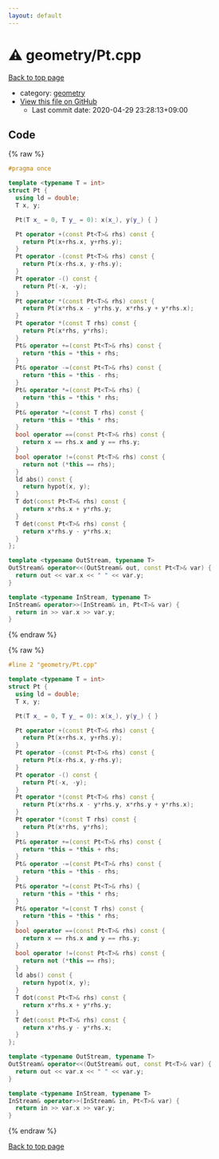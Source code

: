 ```yaml
---
layout: default
---
```


<!-- mathjax config similar to math.stackexchange -->
<script type="text/javascript" async
  src="https://cdnjs.cloudflare.com/ajax/libs/mathjax/2.7.5/MathJax.js?config=TeX-MML-AM_CHTML">
</script>
<script type="text/x-mathjax-config">
  MathJax.Hub.Config({
    TeX: { equationNumbers: { autoNumber: "AMS" }},
    tex2jax: {
      inlineMath: [ ['$','$'] ],
      processEscapes: true
    },
    "HTML-CSS": { matchFontHeight: false },
    displayAlign: "left",
    displayIndent: "2em"
  });
</script>

<script type="text/javascript" src="https://cdnjs.cloudflare.com/ajax/libs/jquery/3.4.1/jquery.min.js"></script>
<script src="https://cdn.jsdelivr.net/npm/jquery-balloon-js@1.1.2/jquery.balloon.min.js" integrity="sha256-ZEYs9VrgAeNuPvs15E39OsyOJaIkXEEt10fzxJ20+2I=" crossorigin="anonymous"></script>
<script type="text/javascript" src="../../assets/js/copy-button.js"></script>
<link rel="stylesheet" href="../../assets/css/copy-button.css" />


# :warning: geometry/Pt.cpp

<a href="../../index.html">Back to top page</a>

* category: <a href="../../index.html#ed7daeb157cd9b31e53896ad3c771a26">geometry</a>
* <a href="{{ site.github.repository_url }}/blob/master/geometry/Pt.cpp">View this file on GitHub</a>
    - Last commit date: 2020-04-29 23:28:13+09:00




## Code

<a id="unbundled"></a>
{% raw %}
```cpp
#pragma once

template <typename T = int>
struct Pt {
  using ld = double;
  T x, y;

  Pt(T x_ = 0, T y_ = 0): x(x_), y(y_) { }

  Pt operator +(const Pt<T>& rhs) const {
    return Pt(x+rhs.x, y+rhs.y);
  }
  Pt operator -(const Pt<T>& rhs) const {
    return Pt(x-rhs.x, y-rhs.y);
  }
  Pt operator -() const {
    return Pt(-x, -y);
  }
  Pt operator *(const Pt<T>& rhs) const {
    return Pt(x*rhs.x - y*rhs.y, x*rhs.y + y*rhs.x);
  }
  Pt operator *(const T rhs) const {
    return Pt(x*rhs, y*rhs);
  }
  Pt& operator +=(const Pt<T>& rhs) const {
    return *this = *this + rhs;
  }
  Pt& operator -=(const Pt<T>& rhs) const {
    return *this = *this - rhs;
  }
  Pt& operator *=(const Pt<T>& rhs) {
    return *this = *this * rhs;
  }
  Pt& operator *=(const T rhs) const {
    return *this = *this * rhs;
  }
  bool operator ==(const Pt<T>& rhs) const {
    return x == rhs.x and y == rhs.y;
  }
  bool operator !=(const Pt<T>& rhs) const {
    return not (*this == rhs);
  }
  ld abs() const {
    return hypot(x, y);
  }
  T dot(const Pt<T>& rhs) const {
    return x*rhs.x + y*rhs.y;
  }
  T det(const Pt<T>& rhs) const {
    return x*rhs.y - y*rhs.x;
  }
};

template <typename OutStream, typename T>
OutStream& operator<<(OutStream& out, const Pt<T>& var) {
  return out << var.x << " " << var.y;
}

template <typename InStream, typename T>
InStream& operator>>(InStream& in, Pt<T>& var) {
  return in >> var.x >> var.y;
}

```
{% endraw %}

<a id="bundled"></a>
{% raw %}
```cpp
#line 2 "geometry/Pt.cpp"

template <typename T = int>
struct Pt {
  using ld = double;
  T x, y;

  Pt(T x_ = 0, T y_ = 0): x(x_), y(y_) { }

  Pt operator +(const Pt<T>& rhs) const {
    return Pt(x+rhs.x, y+rhs.y);
  }
  Pt operator -(const Pt<T>& rhs) const {
    return Pt(x-rhs.x, y-rhs.y);
  }
  Pt operator -() const {
    return Pt(-x, -y);
  }
  Pt operator *(const Pt<T>& rhs) const {
    return Pt(x*rhs.x - y*rhs.y, x*rhs.y + y*rhs.x);
  }
  Pt operator *(const T rhs) const {
    return Pt(x*rhs, y*rhs);
  }
  Pt& operator +=(const Pt<T>& rhs) const {
    return *this = *this + rhs;
  }
  Pt& operator -=(const Pt<T>& rhs) const {
    return *this = *this - rhs;
  }
  Pt& operator *=(const Pt<T>& rhs) {
    return *this = *this * rhs;
  }
  Pt& operator *=(const T rhs) const {
    return *this = *this * rhs;
  }
  bool operator ==(const Pt<T>& rhs) const {
    return x == rhs.x and y == rhs.y;
  }
  bool operator !=(const Pt<T>& rhs) const {
    return not (*this == rhs);
  }
  ld abs() const {
    return hypot(x, y);
  }
  T dot(const Pt<T>& rhs) const {
    return x*rhs.x + y*rhs.y;
  }
  T det(const Pt<T>& rhs) const {
    return x*rhs.y - y*rhs.x;
  }
};

template <typename OutStream, typename T>
OutStream& operator<<(OutStream& out, const Pt<T>& var) {
  return out << var.x << " " << var.y;
}

template <typename InStream, typename T>
InStream& operator>>(InStream& in, Pt<T>& var) {
  return in >> var.x >> var.y;
}

```
{% endraw %}

<a href="../../index.html">Back to top page</a>


